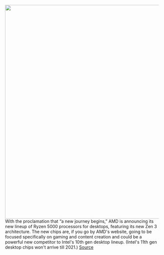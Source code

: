 <img src='https://cdn.vox-cdn.com/thumbor/685rGwH_aatC5WkQqKDSpaI6yFc=/0x0:1280x720/1200x800/filters:focal(497x217:701x421)/cdn.vox-cdn.com/uploads/chorus_image/image/67597776/3rd_Gen_Ryzen__1_.5.jpg' width='700px' /><br/>
With the proclamation that “a new journey begins,” AMD is announcing its new lineup of Ryzen 5000 processors for desktops, featuring its new Zen 3 architecture. The new chips are, if you go by AMD's website, going to be focused specifically on gaming and content creation and could be a powerful new competitor to Intel's 10th gen desktop lineup. (Intel's 11th gen desktop chips won't arrive till 2021.)
<a href='https://www.theverge.com/2020/10/7/21506653/amd-ryzen-5000-processors-zen-3-how-to-watch'> Source <a/>